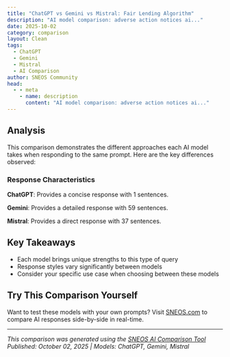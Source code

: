 ```yaml
---
title: "ChatGPT vs Gemini vs Mistral: Fair Lending Algorithm"
description: "AI model comparison: adverse action notices ai..."
date: 2025-10-02
category: comparison
layout: Clean
tags:
  - ChatGPT
  - Gemini
  - Mistral
  - AI Comparison
author: SNEOS Community
head:
  - - meta
    - name: description
      content: "AI model comparison: adverse action notices ai..."
---
```


<ChatComparison
  title="ChatGPT vs Gemini vs Mistral: Fair Lending Algorithm"
  prompt="adverse action notices ai"
  :responses='{
    "ChatGPT": "Error calling OpenAI API.",
    "Gemini": "Okay, let\u0027s break down the intersection of \u0022Adverse Action Notices\u0022 and \u0022AI,\u0022 covering what it is, why it\u0027s relevant, and some potential implications.\n\n**What is an Adverse Action Notice?**\n\n*   **Definition:** An adverse action notice is a communication required by law (primarily the Fair Credit Reporting Act - FCRA) that informs a consumer they have been denied credit, insurance, employment, housing, or another benefit based, in whole or in part, on information from a consumer report (credit report, background check, etc.).\n*   **Purpose:**\n    *   **Transparency:** To inform the consumer why they were denied.\n    *   **Accuracy:**  To allow the consumer to review the information used and correct any inaccuracies.\n    *   **Fairness:**  To promote fairness in decision-making processes that rely on consumer reports.\n*   **Key Elements:** An adverse action notice typically includes:\n    *   The name, address, and phone number of the credit reporting agency (CRA) that supplied the information.\n    *   A statement that the CRA did not make the decision to take the adverse action and cannot provide the specific reasons why the action was taken.\n    *   A notification of the consumer\u0027s right to obtain a free copy of the consumer report from the CRA within a certain timeframe (usually 60 days).\n    *   A notification of the consumer\u0027s right to dispute the accuracy or completeness of the information in the consumer report.\n*   **Examples:**\n    *   Being denied a credit card.\n    *   Being denied a loan (mortgage, auto loan, personal loan).\n    *   Being denied an apartment rental.\n    *   Being denied a job.\n    *   Being charged a higher interest rate on a loan than advertised.\n\n**AI\u0027s Role in Adverse Action Notices**\n\nAI can influence the process of issuing adverse action notices in several ways:\n\n1.  **AI-Powered Decision-Making:**\n    *   AI algorithms are increasingly used to automate or augment decision-making processes related to creditworthiness, risk assessment, and eligibility for various benefits.  This means AI models might be directly or indirectly involved in the decisions that trigger the need for an adverse action notice.\n    *   **Example:** An AI model analyzes a loan application, factoring in credit score, income, debt-to-income ratio, and other variables.  If the AI model determines the applicant is too high-risk, the application is denied, triggering an adverse action notice.\n\n2.  **AI in Consumer Reporting Agencies (CRAs):**\n    *   CRAs themselves may use AI to improve the accuracy and efficiency of their data collection, analysis, and reporting processes.  This could impact the information used in credit reports and, consequently, the likelihood of adverse actions.\n    *   **Example:** An AI algorithm identifies and flags potentially fraudulent information on a consumer\u0027s credit report.\n\n3.  **Generating Adverse Action Notices (Automation):**\n    *   AI can be used to automate the process of generating and sending adverse action notices.  This can improve efficiency and ensure compliance with legal requirements.\n    *   **Example:**  An AI system automatically populates the required information in an adverse action notice template whenever an application is denied based on credit information.\n\n4.  **Improving Adverse Action Notice Clarity:**\n    *   AI can be used to analyze the language and readability of adverse action notices to ensure they are clear, concise, and easily understandable by consumers.\n    *   **Example:**  An AI-powered tool analyzes the readability score of an adverse action notice and suggests revisions to simplify the language.\n\n**Implications and Considerations**\n\n*   **Transparency and Explainability:**  A significant challenge is ensuring transparency and explainability when AI models are used in decision-making.  If an AI model denies a loan application, it can be difficult to provide a clear and understandable explanation to the consumer.  \u0022Because the AI said so\u0022 is not a sufficient explanation for an adverse action notice.  Companies need to be able to articulate *why* the AI made the decision it did, based on the underlying data and logic. This is often referred to as \u0022Explainable AI\u0022 (XAI).\n*   **Bias and Discrimination:**  AI models can perpetuate or amplify existing biases in the data they are trained on, leading to discriminatory outcomes.  It is crucial to carefully monitor and mitigate bias in AI models to ensure fairness and prevent unfair or illegal discrimination. This is a major regulatory focus.\n*   **Accuracy and Reliability:**  The accuracy and reliability of AI models are critical.  If an AI model makes inaccurate or unreliable decisions, it can lead to erroneous adverse action notices, harming consumers.\n*   **Compliance:** Companies must ensure that their use of AI in decision-making and adverse action notices complies with all applicable laws and regulations, including the FCRA, Equal Credit Opportunity Act (ECOA), and other consumer protection laws.\n*   **Consumer Rights:**  Consumers retain their rights to access their consumer reports, dispute inaccuracies, and seek redress if they believe they have been unfairly denied a benefit.\n*   **Auditing and Monitoring:**  Regular auditing and monitoring of AI models are essential to ensure they are performing as intended, not exhibiting bias, and complying with legal requirements.\n*   **The \u0022Black Box\u0022 Problem:** AI algorithms, especially complex machine learning models, can be difficult to understand.  It\u0027s crucial to find ways to make these models more transparent to ensure accountability.\n*   **Evolving Regulations:** The regulatory landscape around AI is constantly evolving. Companies must stay informed of new laws and regulations that may impact their use of AI in decision-making and adverse action notices.\n\n**Examples of AI-Driven Scenarios Affecting Adverse Action Notices**\n\n*   **Automated Credit Scoring:** An AI-powered credit scoring model assesses loan applicants. If the score falls below a certain threshold, the application is denied, and an automated adverse action notice is generated.\n*   **Fraud Detection:** An AI system detects potential fraud on a consumer\u0027s credit report.  While the system might not directly deny credit, the flagged information could lead a lender to deny credit, triggering an adverse action notice.\n*   **Automated Tenant Screening:** An AI-powered tenant screening service analyzes applicants\u0027 credit history, criminal records, and eviction history.  Based on this analysis, the application is denied, resulting in an adverse action notice.\n\n**In Summary**\n\nAI is increasingly influencing the processes that lead to adverse action notices.  While AI offers the potential for increased efficiency and accuracy, it also raises important ethical and legal concerns.  Companies using AI in these areas must prioritize transparency, fairness, accuracy, and compliance to protect consumers and avoid legal liability.  Furthermore, consumers need to be aware of their rights and empowered to challenge adverse decisions based on AI.\n",
    "Mistral": "Adverse action notices are formal communications sent to individuals to inform them of a decision that negatively impacts them, such as denial of credit, employment, housing, or insurance. These notices are often required by law to ensure transparency and fairness. With the advent of artificial intelligence (AI) and machine learning, the process of generating and managing adverse action notices can be significantly enhanced. Here are some ways AI can be utilized:\n\n### 1. **Automated Generation**\nAI can automate the creation of adverse action notices by pulling relevant data from various sources, such as credit reports, employment records, or insurance claims. This ensures consistency and accuracy in the notices.\n\n### 2. **Personalization**\nAI can personalize adverse action notices based on the specific circumstances of each case. For example, if a credit application is denied, the AI can tailor the notice to explain the specific reasons for the denial, such as poor credit history or insufficient income.\n\n### 3. **Compliance Monitoring**\nAI can help ensure that adverse action notices comply with legal requirements, such as those set by the Fair Credit Reporting Act (FCRA) in the United States. The AI can check for mandatory disclosures, correct formatting, and timely delivery.\n\n### 4. **Risk Assessment**\nAI can analyze historical data to predict the likelihood of adverse actions and identify patterns that may lead to denials. This can help organizations make more informed decisions and potentially reduce the number of adverse actions.\n\n### 5. **Customer Support**\nAI-powered chatbots can provide immediate support to individuals who receive adverse action notices. These chatbots can answer common questions, provide additional information, and guide individuals through the process of appealing the decision if applicable.\n\n### 6. **Data Analysis**\nAI can analyze the data behind adverse actions to identify trends and patterns. For example, if a large number of credit denials are due to a specific factor, the AI can alert the organization to address the underlying issue.\n\n### 7. **Fraud Detection**\nAI can help detect fraudulent activities that may lead to adverse actions. By analyzing transaction patterns and other data, AI can flag suspicious activities and prevent fraud before it results in an adverse action.\n\n### 8. **Appeal Management**\nAI can streamline the process of managing appeals against adverse actions. It can automate the collection of additional information, review the appeal, and make a recommendation based on the new data.\n\n### 9. **Reporting and Analytics**\nAI can generate comprehensive reports and analytics on adverse actions, helping organizations understand the impact of their decisions and make data-driven improvements.\n\n### 10. **Ethical Considerations**\nAI can also be used to ensure that adverse actions are fair and unbiased. By analyzing the decision-making process, AI can identify and mitigate biases that may lead to unfair adverse actions.\n\n### Implementation Considerations\n- **Data Quality**: Ensure that the data used by AI is accurate and up-to-date.\n- **Transparency**: Maintain transparency in how AI makes decisions, especially in generating adverse action notices.\n- **Compliance**: Ensure that AI systems comply with all relevant laws and regulations.\n- **Ethical Use**: Use AI ethically to avoid perpetuating biases or unfair practices.\n\nBy leveraging AI, organizations can improve the efficiency, accuracy, and fairness of adverse action notices, ultimately enhancing the overall customer experience and regulatory compliance."
  }'
  published-date="13:42"
/>

## Analysis

This comparison demonstrates the different approaches each AI model takes when responding to the same prompt. Here are the key differences observed:

### Response Characteristics

**ChatGPT**: Provides a concise response with 1 sentences. 

**Gemini**: Provides a detailed response with 59 sentences. 

**Mistral**: Provides a direct response with 37 sentences. 

## Key Takeaways

- Each model brings unique strengths to this type of query
- Response styles vary significantly between models
- Consider your specific use case when choosing between these models

## Try This Comparison Yourself

Want to test these models with your own prompts? Visit [SNEOS.com](https://sneos.com) to compare AI responses side-by-side in real-time.

---

*This comparison was generated using the [SNEOS AI Comparison Tool](https://sneos.com)*
*Published: October 02, 2025 | Models: ChatGPT, Gemini, Mistral*
